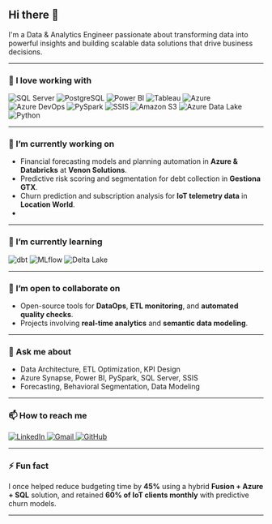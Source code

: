 ## Hi there 👋

I'm a Data & Analytics Engineer passionate about transforming data into powerful insights and building scalable data solutions that drive business decisions.

---

### 🚀 I love working with

<div align="left">
  <img src="https://img.shields.io/badge/SQL_Server-CC2927?style=for-the-badge&logo=microsoftsqlserver&logoColor=white" alt="SQL Server"/>
  <img src="https://img.shields.io/badge/PostgreSQL-336791?style=for-the-badge&logo=postgresql&logoColor=white" alt="PostgreSQL"/>
  <img src="https://img.shields.io/badge/Power%20BI-F2C811?style=for-the-badge&logo=powerbi&logoColor=black" alt="Power BI"/>
  <img src="https://img.shields.io/badge/Tableau-E97627?style=for-the-badge&logo=tableau&logoColor=white" alt="Tableau"/>
  <img src="https://img.shields.io/badge/Azure-0078D4?style=for-the-badge&logo=microsoftazure&logoColor=white" alt="Azure"/>
  <img src="https://img.shields.io/badge/Azure%20DevOps-0078D7?style=for-the-badge&logo=azuredevops&logoColor=white" alt="Azure DevOps"/>
  <img src="https://img.shields.io/badge/PySpark-E34F26?style=for-the-badge&logo=apachespark&logoColor=white" alt="PySpark"/>
  <img src="https://img.shields.io/badge/SSIS-0F2D52?style=for-the-badge&logo=microsoft&logoColor=white" alt="SSIS"/>
  <img src="https://img.shields.io/badge/Amazon%20S3-569A31?style=for-the-badge&logo=amazonaws&logoColor=white" alt="Amazon S3"/>
  <img src="https://img.shields.io/badge/Azure%20Data%20Lake-0089D6?style=for-the-badge&logo=windows&logoColor=white" alt="Azure Data Lake"/>
  <img src="https://img.shields.io/badge/Python-3776AB?style=for-the-badge&logo=python&logoColor=white" alt="Python"/>
</div>

---

### 🔭 I’m currently working on

- Financial forecasting models and planning automation in **Azure & Databricks** at **Venon Solutions**.
- Predictive risk scoring and segmentation for debt collection in **Gestiona GTX**.
- Churn prediction and subscription analysis for **IoT telemetry data** in **Location World**.
- 
---
### 🌱 I’m currently learning

<div align="left">
  <img src="https://img.shields.io/badge/dbt-FF694B?style=for-the-badge&logo=dbt&logoColor=white" alt="dbt"/>
  <img src="https://img.shields.io/badge/MLflow-0194E2?style=for-the-badge&logo=mlflow&logoColor=white" alt="MLflow"/>
  <img src="https://img.shields.io/badge/Delta%20Lake-003366?style=for-the-badge&logo=delta&logoColor=white" alt="Delta Lake"/>
</div>

---

### 🤝 I’m open to collaborate on

- Open-source tools for **DataOps**, **ETL monitoring**, and **automated quality checks**.
- Projects involving **real-time analytics** and **semantic data modeling**.

---

### 💬 Ask me about

- Data Architecture, ETL Optimization, KPI Design  
- Azure Synapse, Power BI, PySpark, SQL Server, SSIS  
- Forecasting, Behavioral Segmentation, Data Modeling

---

### 📫 How to reach me

<div align="left">
  <a href="https://www.linkedin.com/in/henry-santiago-suarez-sarabia-7b97a5171/">
    <img src="https://img.shields.io/badge/LinkedIn-0A66C2?style=for-the-badge&logo=linkedin&logoColor=white" alt="LinkedIn"/>
  </a>
  <a href="mailto:henry.suarez.dev@gmail.com">
    <img src="https://img.shields.io/badge/Gmail-D14836?style=for-the-badge&logo=gmail&logoColor=white" alt="Gmail"/>
  </a>
  <a href="https://github.com/henrysuarezdev">
    <img src="https://img.shields.io/badge/GitHub-181717?style=for-the-badge&logo=github&logoColor=white" alt="GitHub"/>
  </a>
</div>

---

### ⚡ Fun fact

I once helped reduce budgeting time by **45%** using a hybrid **Fusion + Azure + SQL** solution, and retained **60% of IoT clients monthly** with predictive churn models.

---
